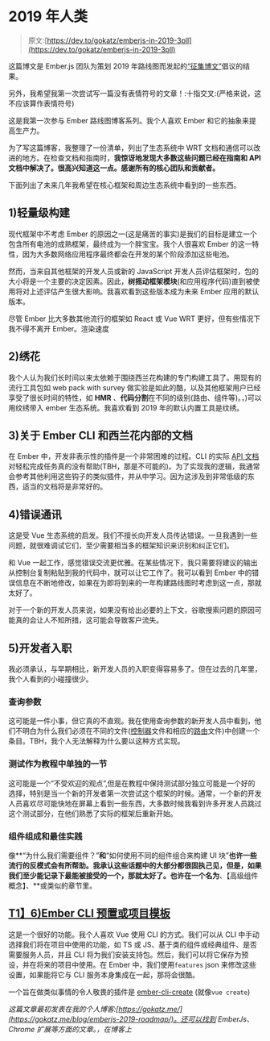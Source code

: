 # 2019 年人类

> 原文:[https://dev.to/gokatz/emberjs-in-2019-3pll](https://dev.to/gokatz/emberjs-in-2019-3pll)

这篇博文是 Ember.js 团队为策划 2019 年路线图而发起的[“征集博文”](https://blog.emberjs.com/2019/05/20/ember-2019-roadmap-call-for-posts.html)倡议的结果。

另外，我希望我第一次尝试写一篇没有表情符号的文章！:十指交叉:(严格来说，这不应该算作表情符号)

这是我第一次参与 Ember 路线图博客系列。我个人喜欢 Ember 和它的抽象来提高生产力。

为了写这篇博客，我整理了一份清单，列出了生态系统中 WRT 文档和通信可以改进的地方。在检查文档和指南时，**我惊讶地发现大多数这些问题已经在指南和 API 文档中解决了。很高兴知道这一点。感谢所有的核心团队和贡献者。**

下面列出了未来几年我希望在核心框架和周边生态系统中看到的一些东西。

## [](#1-lightweight-builds)1)轻量级构建

现代框架中不考虑 Ember 的原因之一(这是痛苦的事实)是我们的目标是建立一个包含所有电池的成熟框架，最终成为一个胖宝宝。我个人很喜欢 Ember 的这一特性，因为大多数网络应用程序最终都会在开发的某个阶段添加这些电池。

然而，当来自其他框架的开发人员或新的 JavaScript 开发人员评估框架时，包的大小将是一个主要的决定因素。因此，**树摇动框架模块**(和应用程序代码)直到被使用将对上述评估产生很大影响。我喜欢看到这些版本成为未来 Ember 应用的默认版本。

尽管 Ember 比大多数其他流行的框架如 React 或 Vue WRT 更好，但有些情况下我不得不离开 Ember。渲染速度

## [](#2-embroider)2)绣花

我个人认为我们长时间以来太依赖于围绕西兰花构建的专门构建工具了。用现有的流行工具包如 web pack with survey 做实验是如此的酷，以及其他框架用户已经享受了很长时间的特性，如 **HMR** 、**代码分割**在不同的级别(路由、组件等)。，)可以用纹绣带入 ember 生态系统。我喜欢看到 2019 年的默认内置工具是纹绣。

## [](#3-docs-around-ember-cli-and-broccoli-internals)3)关于 Ember CLI 和西兰花内部的文档

在 Ember 中，开发非表示性的插件是一个非常困难的过程。CLI 的实际 [API 文档](https://ember-cli.com/api/)对轻松完成任务真的没有帮助(TBH，那是不可能的)。为了实现我的逻辑，我通常会参考其他利用这些钩子的类似插件，并从中学习。因为这涉及到非常低级的东西，适当的文档将是非常好的。

## [](#4-error-communication)4)错误通讯

这是受 Vue 生态系统的启发。我们不擅长向开发人员传达错误。一旦我遇到一些问题，就很难调试它们，至少需要相当多的框架知识来识别和纠正它们。

和 Vue 一起工作，感觉错误交流更优雅。在某些情况下，我只需要将建议的输出从控制台复制粘贴到我的代码中，就可以让它工作了。我可以看到 Ember 中的错误信息在不断地修改，如果在为即将到来的一年构建路线图时考虑到这一点，那就太好了。

对于一个新的开发人员来说，如果没有给出必要的上下文，谷歌搜索问题的原因可能真的会让人不知所措，这可能会导致客户流失。

## [](#5-developer-onboarding)5)开发者入职

我必须承认，与早期相比，新开发人员的入职变得容易多了。但在过去的几年里，我个人看到的小碰撞很少。

### [](#queryparams)查询参数

这可能是一件小事，但它真的不直观。我在使用查询参数的新开发人员中看到，他们不明白为什么我们必须在不同的文件([控制器](https://api.emberjs.com/ember/3.10/classes/Controller/properties/queryParams?anchor=queryParams)文件和相应的[路由](https://api.emberjs.com/ember/3.10/classes/Route/properties/queryParams?anchor=queryParams)文件)中创建一个条目。TBH，我个人无法解释为什么要以这种方式实现。

### [](#testing-as-a-separate-section-in-the-tutorials)测试作为教程中单独的一节

这可能是一个“不受欢迎的观点”,但是在教程中保持测试部分独立可能是一个好的选择，特别是当一个新的开发者第一次尝试这个框架的时候。通常，一个新的开发人员喜欢尽可能快地在屏幕上看到一些东西，大多数时候我看到许多开发人员跳过这个测试部分，在他们熟悉了实际的框架后重新开始。

### [](#component-composition-and-best-practices)组件组成和最佳实践

像**“为什么我们需要组件？”**和**“如何使用不同的组件组合来构建 UI 块”**也许一些流行的反模式会有所帮助。我承认这些话题中的大部分都很固执己见，但是，如果我们至少能记录下最能被接受的一个，那就太好了。也许在一个名为**、【高级组件概念】、**或类似的章节里。

## [T1】6)Ember CLI 预置或项目模板](#6-ember-cli-presets-or-project-template)

这是一个很好的功能。我个人喜欢 Vue 使用 CLI 的方式。我们可以从 CLI 中手动选择我们将在项目中使用的功能，如 TS 或 JS、基于类的组件或经典组件、是否需要服务人员，并且 CLI 将为我们安装支持包。然后，我们可以将它保存为预设，并在将来的项目中使用。在 Ember 中，我们使用`features` json 来修改这些设置，如果能将它与 CLI 服务本身集成在一起，那将会很酷。

一个旨在做类似事情的令人敬畏的插件是 [ember-cli-create](https://www.npmjs.com/package/ember-cli-create) (就像`vue create`)

*这篇文章最初发表在我的个人博客:[https://gokatz.me/](https://gokatz.me/blog/emberjs-2019-roadmap/)。还可以找到 EmberJs、Chrome 扩展等方面的文章。，在博客上*